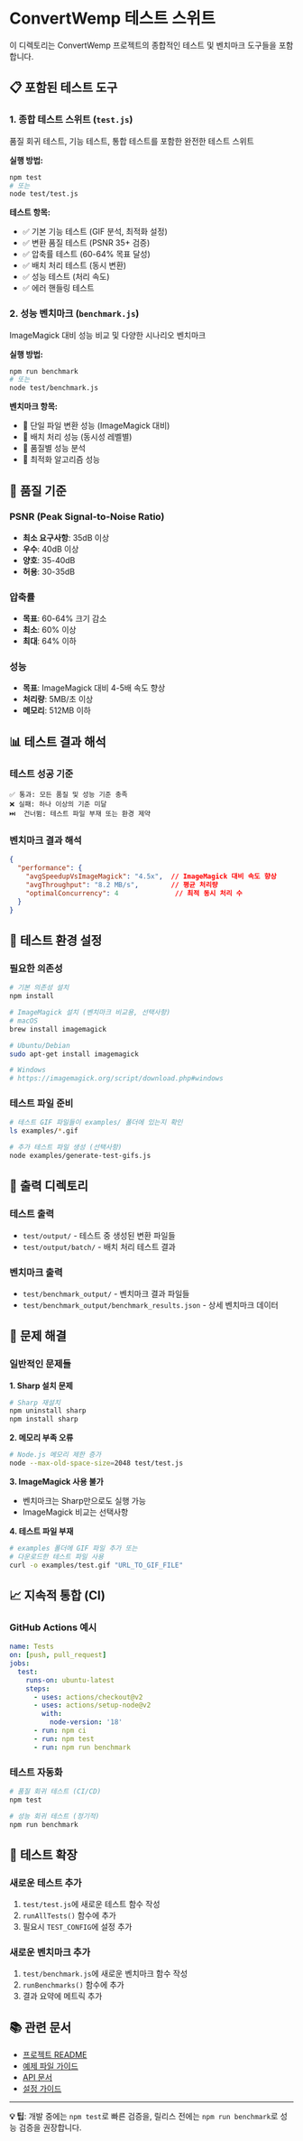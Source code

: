 # ConvertWemp 테스트 스위트

이 디렉토리는 ConvertWemp 프로젝트의 종합적인 테스트 및 벤치마크 도구들을 포함합니다.

## 📋 포함된 테스트 도구

### 1. 종합 테스트 스위트 (`test.js`)
품질 회귀 테스트, 기능 테스트, 통합 테스트를 포함한 완전한 테스트 스위트

**실행 방법:**
```bash
npm test
# 또는
node test/test.js
```

**테스트 항목:**
- ✅ 기본 기능 테스트 (GIF 분석, 최적화 설정)
- ✅ 변환 품질 테스트 (PSNR 35+ 검증)
- ✅ 압축률 테스트 (60-64% 목표 달성)
- ✅ 배치 처리 테스트 (동시 변환)
- ✅ 성능 테스트 (처리 속도)
- ✅ 에러 핸들링 테스트

### 2. 성능 벤치마크 (`benchmark.js`)
ImageMagick 대비 성능 비교 및 다양한 시나리오 벤치마크

**실행 방법:**
```bash
npm run benchmark
# 또는
node test/benchmark.js
```

**벤치마크 항목:**
- 🚀 단일 파일 변환 성능 (ImageMagick 대비)
- 🔄 배치 처리 성능 (동시성 레벨별)
- 🎯 품질별 성능 분석
- 🧠 최적화 알고리즘 성능

## 🎯 품질 기준

### PSNR (Peak Signal-to-Noise Ratio)
- **최소 요구사항**: 35dB 이상
- **우수**: 40dB 이상
- **양호**: 35-40dB
- **허용**: 30-35dB

### 압축률
- **목표**: 60-64% 크기 감소
- **최소**: 60% 이상
- **최대**: 64% 이하

### 성능
- **목표**: ImageMagick 대비 4-5배 속도 향상
- **처리량**: 5MB/초 이상
- **메모리**: 512MB 이하

## 📊 테스트 결과 해석

### 테스트 성공 기준
```
✅ 통과: 모든 품질 및 성능 기준 충족
❌ 실패: 하나 이상의 기준 미달
⏭️  건너뜀: 테스트 파일 부재 또는 환경 제약
```

### 벤치마크 결과 해석
```json
{
  "performance": {
    "avgSpeedupVsImageMagick": "4.5x",  // ImageMagick 대비 속도 향상
    "avgThroughput": "8.2 MB/s",        // 평균 처리량
    "optimalConcurrency": 4              // 최적 동시 처리 수
  }
}
```

## 🔧 테스트 환경 설정

### 필요한 의존성
```bash
# 기본 의존성 설치
npm install

# ImageMagick 설치 (벤치마크 비교용, 선택사항)
# macOS
brew install imagemagick

# Ubuntu/Debian
sudo apt-get install imagemagick

# Windows
# https://imagemagick.org/script/download.php#windows
```

### 테스트 파일 준비
```bash
# 테스트 GIF 파일들이 examples/ 폴더에 있는지 확인
ls examples/*.gif

# 추가 테스트 파일 생성 (선택사항)
node examples/generate-test-gifs.js
```

## 📁 출력 디렉토리

### 테스트 출력
- `test/output/` - 테스트 중 생성된 변환 파일들
- `test/output/batch/` - 배치 처리 테스트 결과

### 벤치마크 출력
- `test/benchmark_output/` - 벤치마크 결과 파일들
- `test/benchmark_output/benchmark_results.json` - 상세 벤치마크 데이터

## 🚨 문제 해결

### 일반적인 문제들

**1. Sharp 설치 문제**
```bash
# Sharp 재설치
npm uninstall sharp
npm install sharp
```

**2. 메모리 부족 오류**
```bash
# Node.js 메모리 제한 증가
node --max-old-space-size=2048 test/test.js
```

**3. ImageMagick 사용 불가**
- 벤치마크는 Sharp만으로도 실행 가능
- ImageMagick 비교는 선택사항

**4. 테스트 파일 부재**
```bash
# examples 폴더에 GIF 파일 추가 또는
# 다운로드한 테스트 파일 사용
curl -o examples/test.gif "URL_TO_GIF_FILE"
```

## 📈 지속적 통합 (CI)

### GitHub Actions 예시
```yaml
name: Tests
on: [push, pull_request]
jobs:
  test:
    runs-on: ubuntu-latest
    steps:
      - uses: actions/checkout@v2
      - uses: actions/setup-node@v2
        with:
          node-version: '18'
      - run: npm ci
      - run: npm test
      - run: npm run benchmark
```

### 테스트 자동화
```bash
# 품질 회귀 테스트 (CI/CD)
npm test

# 성능 회귀 테스트 (정기적)
npm run benchmark
```

## 🎯 테스트 확장

### 새로운 테스트 추가
1. `test/test.js`에 새로운 테스트 함수 작성
2. `runAllTests()` 함수에 추가
3. 필요시 `TEST_CONFIG`에 설정 추가

### 새로운 벤치마크 추가
1. `test/benchmark.js`에 새로운 벤치마크 함수 작성
2. `runBenchmarks()` 함수에 추가
3. 결과 요약에 메트릭 추가

## 📚 관련 문서

- [프로젝트 README](../README.md)
- [예제 파일 가이드](../examples/README.md)
- [API 문서](../src/)
- [설정 가이드](../.cursorrules)

---

**💡 팁**: 개발 중에는 `npm test`로 빠른 검증을, 릴리스 전에는 `npm run benchmark`로 성능 검증을 권장합니다. 